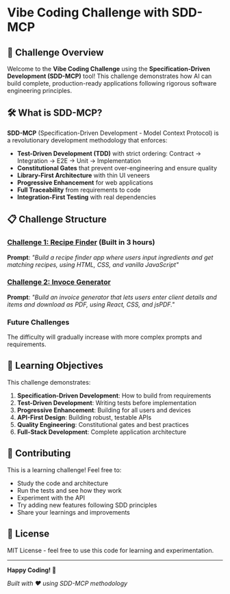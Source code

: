 # Vibe Coding Challenge with SDD-MCP

## 🎯 Challenge Overview

Welcome to the **Vibe Coding Challenge** using the **Specification-Driven Development (SDD-MCP)** tool! This challenge demonstrates how AI can build complete, production-ready applications following rigorous software engineering principles.

## 🛠️ What is SDD-MCP?

**SDD-MCP** (Specification-Driven Development - Model Context Protocol) is a revolutionary development methodology that enforces:

- **Test-Driven Development (TDD)** with strict ordering: Contract → Integration → E2E → Unit → Implementation
- **Constitutional Gates** that prevent over-engineering and ensure quality
- **Library-First Architecture** with thin UI veneers
- **Progressive Enhancement** for web applications
- **Full Traceability** from requirements to code
- **Integration-First Testing** with real dependencies

## 📋 Challenge Structure

### [Challenge 1: Recipe Finder](./RecipeFinder/) (Built in 3 hours)
**Prompt**: *"Build a recipe finder app where users input ingredients and get matching recipes, using HTML, CSS, and vanilla JavaScript"*

### [Challenge 2: Invoce Generator](./InvoiceGenerator/)
**Prompt**: *"Build an invoice generator that lets users enter client details and items and download as PDF, using React, CSS, and jsPDF."*

### Future Challenges
The difficulty will gradually increase with more complex prompts and requirements.


## 🎯 Learning Objectives

This challenge demonstrates:

1. **Specification-Driven Development**: How to build from requirements
2. **Test-Driven Development**: Writing tests before implementation
3. **Progressive Enhancement**: Building for all users and devices
4. **API-First Design**: Building robust, testable APIs
5. **Quality Engineering**: Constitutional gates and best practices
6. **Full-Stack Development**: Complete application architecture


## 🤝 Contributing

This is a learning challenge! Feel free to:

- Study the code and architecture
- Run the tests and see how they work
- Experiment with the API
- Try adding new features following SDD principles
- Share your learnings and improvements

## 📄 License

MIT License - feel free to use this code for learning and experimentation.

---

**Happy Coding! 🚀**

*Built with ❤️ using SDD-MCP methodology*
